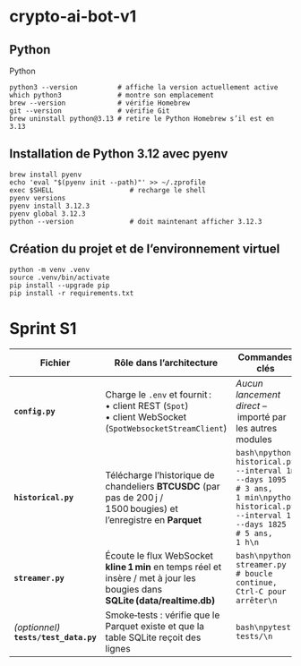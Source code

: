 # crypto-ai-bot-v1

## Python

Python
```
python3 --version          # affiche la version actuellement active
which python3              # montre son emplacement
brew --version             # vérifie Homebrew
git --version              # vérifie Git
brew uninstall python@3.13 # retire le Python Homebrew s’il est en 3.13
```

## Installation de Python 3.12 avec pyenv

```
brew install pyenv
echo 'eval "$(pyenv init --path)"' >> ~/.zprofile
exec $SHELL                   # recharge le shell
pyenv versions
pyenv install 3.12.3
pyenv global 3.12.3
python --version              # doit maintenant afficher 3.12.3
```

## Création du projet et de l’environnement virtuel

```
python -m venv .venv
source .venv/bin/activate
pip install --upgrade pip
pip install -r requirements.txt
```

# Sprint S1
| Fichier | Rôle dans l’architecture | Commandes clés |
|---------|--------------------------|----------------|
| **`config.py`** | Charge le `.env` et fournit :<br>• client REST (`Spot`)<br>• client WebSocket (`SpotWebsocketStreamClient`) | *Aucun lancement direct* – importé par les autres modules |
| **`historical.py`** | Télécharge l’historique de chandeliers **BTCUSDC** (par pas de 200 j / 1500 bougies) et l’enregistre en **Parquet** | ```bash\npython historical.py --interval 1m --days 1095   # 3 ans, 1 min\npython historical.py --interval 1h --days 1825       # 5 ans, 1 h\n``` |
| **`streamer.py`** | Écoute le flux WebSocket **kline 1 min** en temps réel et insère / met à jour les bougies dans **SQLite (data/realtime.db)** | ```bash\npython streamer.py          # boucle continue, Ctrl‑C pour arrêter\n``` |
| *(optionnel)* **`tests/test_data.py`** | Smoke‑tests : vérifie que le Parquet existe et que la table SQLite reçoit des lignes | ```bash\npytest tests/\n``` |